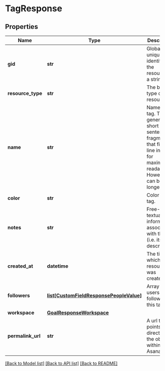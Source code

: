 # TagResponse

## Properties
Name | Type | Description | Notes
------------ | ------------- | ------------- | -------------
**gid** | **str** | Globally unique identifier of the resource, as a string. | [optional] 
**resource_type** | **str** | The base type of this resource. | [optional] 
**name** | **str** | Name of the tag. This is generally a short sentence fragment that fits on a line in the UI for maximum readability. However, it can be longer. | [optional] 
**color** | **str** | Color of the tag. | [optional] 
**notes** | **str** | Free-form textual information associated with the tag (i.e. its description). | [optional] 
**created_at** | **datetime** | The time at which this resource was created. | [optional] 
**followers** | [**list[CustomFieldResponsePeopleValue]**](CustomFieldResponsePeopleValue.md) | Array of users following this tag. | [optional] 
**workspace** | [**GoalResponseWorkspace**](GoalResponseWorkspace.md) |  | [optional] 
**permalink_url** | **str** | A url that points directly to the object within Asana. | [optional] 

[[Back to Model list]](../README.md#documentation-for-models) [[Back to API list]](../README.md#documentation-for-api-endpoints) [[Back to README]](../README.md)


